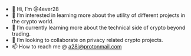 - 👋 Hi, I’m @4ever28
- 👀 I’m interested in learning more about the utility of different projects in the crypto world. 
- 🌱 I’m currently learning more about the technical side of crypto beyond trading. 
- 💞️ I’m looking to collaborate on privacy related crypto projects. 
- 📫 How to reach me @ a28i@protonmail.com

<!---
4ever28 is a ✨ special ✨ repository because its `README.md` (this file) appears on your GitHub profile.
You can click the Preview link to take a look at your changes.
--->
